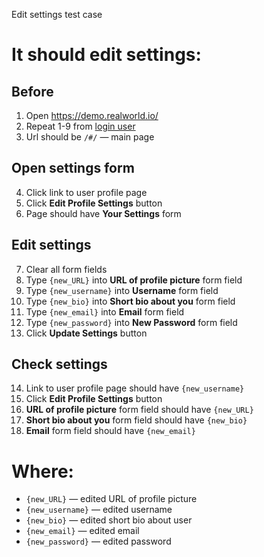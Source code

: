Edit settings test case

# It should edit settings:

## Before

1. Open https://demo.realworld.io/
2. Repeat 1-9 from [login user](../../login_user.md)
3. Url should be `/#/` — main page

## Open settings form  

4. Click link to user profile page  
5. Click **Edit Profile Settings** button  
6. Page should have **Your Settings** form   

## Edit settings  

7. Clear all form fields  
8. Type `{new_URL}` into **URL of profile picture** form field
9. Type `{new_username}` into **Username** form field
10. Type `{new_bio}` into **Short bio about you** form field
11. Type `{new_email}` into **Email** form field  
12. Type `{new_password}` into **New Password** form field  
13. Click **Update Settings** button  

## Check settings  

14. Link to user profile page should have `{new_username}`  
15. Click **Edit Profile Settings** button  
16. **URL of profile picture** form field should have `{new_URL}`  
17. **Short bio about you** form field should have `{new_bio}`  
18. **Email** form field should have `{new_email}`  

# Where:

* `{new_URL}` — edited URL of profile picture  
* `{new_username}` — edited username  
* `{new_bio}` — edited short bio about user  
* `{new_email}` — edited email  
* `{new_password}` — edited password  